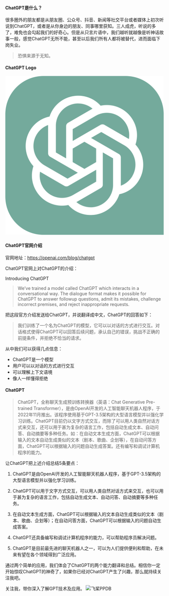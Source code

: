 #### ChatGPT是什么？
很多圈外的朋友都是从朋友圈、公众号、抖音、新闻等社交平台或者媒体上初次听说到ChatGPT，或者是从你身边的朋友、同事哪里获知。三人成虎，听说的多了，难免也会勾起我们的好奇心。但是从只言片语中，我们越听就越像是听神话故事一般，感觉ChatGPT无所不能，甚至以后我们所有人都将被替代，进而面临下岗失业。
> 恐惧来源于无知。

#### ChatGPT Logo
![ChatGPT Logo](img/ChatGPT_logo.svg)
#### ChatGPT官网介绍
官网地址：https://openai.com/blog/chatgpt

ChatGPT官网上对ChatGPT的介绍：

Introducing ChatGPT

> We’ve trained a model called ChatGPT which interacts in a conversational way. The dialogue format makes it possible for ChatGPT to answer followup questions, admit its mistakes, challenge incorrect premises, and reject inappropriate requests.

把这段官方介绍发送给ChatGPT，并说翻译成中文，ChatGPT的回答如下：

> 我们训练了一个名为ChatGPT的模型，它可以以对话的方式进行交互。对话格式使得ChatGPT可以回答后续问题，承认自己的错误，挑战不正确的前提条件，并拒绝不恰当的请求。

从中我们可以获得几点信息：
+ ChatGPT是一个模型
+ 用户可以以对话的方式进行交互
+ 可以理解上下文语境
+ 像人一样懂得拒绝

#### ChatGPT
> ChatGPT，全称聊天生成预训练转换器（英语：Chat Generative Pre-trained Transformer），是由OpenAI开发的人工智能聊天机器人程序，于2022年11月推出。该程序使用基于GPT-3.5架构的大型语言模型并以强化学习训练。ChatGPT目前仍以文字方式交互，而除了可以用人类自然对话方式来交互，还可以用于甚为复杂的语言工作，包括自动生成文本、自动问答、自动摘要等多种任务。如：在自动文本生成方面，ChatGPT可以根据输入的文本自动生成类似的文本（剧本、歌曲、企划等），在自动问答方面，ChatGPT可以根据输入的问题自动生成答案。还有编写和调试计算机程序的能力。

让ChatGPT把上述介绍总结5条要点：

1. ChatGPT是由OpenAI开发的人工智能聊天机器人程序，基于GPT-3.5架构的大型语言模型并以强化学习训练。

2. ChatGPT可以用于文字方式交互，可以用人类自然对话方式来交互，也可以用于甚为复杂的语言工作，包括自动生成文本、自动问答、自动摘要等多种任务。

3. 在自动文本生成方面，ChatGPT可以根据输入的文本自动生成类似的文本（剧本、歌曲、企划等）；在自动问答方面，ChatGPT可以根据输入的问题自动生成答案。

4. ChatGPT还具备编写和调试计算机程序的能力，可以帮助程序员解决问题。

5. ChatGPT是目前最先进的聊天机器人之一，可以为人们提供便利和帮助，在未来有望在各个领域得到广泛应用。

通过两个简单的应用，我们体会了ChatGPT的两个能力翻译和总结。相信你一定开始惊叹ChatGPT的神奇了，如果你已经对ChatGPT产生了兴趣，那么就持续关注我吧。

关注我，带你深入了解GPT技术及应用。
![飞桨PPDB](https://ai-studio-static-online.cdn.bcebos.com/e939f12ab7034a069fb4581dec21bb233473ed75fdd543d683982921ddb69167)
